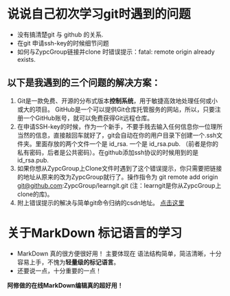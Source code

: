 # 说说自己初次学习git时遇到的问题
* 没有搞清楚git 与 github 的关系.
* 在git 申请ssh-key的时候细节问题
* 如何与ZypcGroup链接并clone 时错误提示：fatal: remote origin already exists.
## 以下是我遇到的三个问题的解决方案：
1. Git是一款免费、开源的分布式版本**控制系统**，用于敏捷高效地处理任何或小或大的项目。
   GitHub是一个可以提供Git仓库托管服务的网站，所以，只要注册一个GitHub账号，就可以免费获得Git远程仓库。
2. 在申请SSH-key的时候，作为一个新手，不要手贱去输入任何信息你一位理所当然的信息，直接敲回车就好了，git会自动在你的用户目录下创建一个.ssh文件夹。里面存放的两个文件一个是 id_rsa. 一个是 id_rsa.pub.  （前者是你的私有密码，后者是公共密码）。在github添加ssh协议的时候用到的是id_rsa.pub.
3. 如果你想从ZypcGroup上Clone文件时遇到了这个错误提示，你只需要把链接的地址从原来的改为ZypcGroup就行了。操作指令为 git remote add origin git@github.com:ZypcGroup/learngit.git (注：learngit是你从ZypcGroup上clone的库)。
4. 附上错误提示的解决与简单git命令归纳的csdn地址。 [点击这里](http://blog.csdn.net/qyf_5445/article/details/8737913)

# 关于MarkDown 标记语言的学习
* MarkDown 真的很方便很好用！
   主要体现在 语法结构简单，简洁清晰，十分容易上手，不愧为**轻量级的标记语言**。
* 还要说一点，十分重要的一点！

**阿修做的在线MarkDown编辑真的超好用！**
